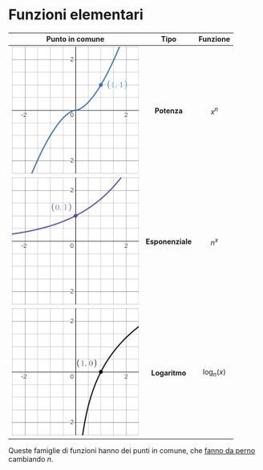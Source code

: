 # Funzioni elementari

| Punto in comune | Tipo | Funzione |
|:-:|:-:|:-:|
| ![](assets/01.png) | **Potenza** | $x^n$ |
| ![](assets/02.png) | **Esponenziale** | $n^x$ |
| ![](assets/03.png) | **Logaritmo** | $\log_n(x)$ |

Queste famiglie di funzioni hanno dei punti in comune, che [fanno da perno](https://www.desmos.com/calculator/ls6j8ihgpa) cambiando $n$.
